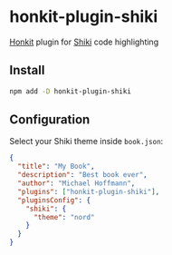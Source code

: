 # honkit-plugin-shiki

[Honkit](https://github.com/honkit/honkit) plugin for [Shiki](https://github.com/shikijs/shiki) code highlighting

## Install

```bash
npm add -D honkit-plugin-shiki
```

## Configuration

Select your Shiki theme inside `book.json`:

```json
{
  "title": "My Book",
  "description": "Best book ever",
  "author": "Michael Hoffmann",
  "plugins": ["honkit-plugin-shiki"],
  "pluginsConfig": {
    "shiki": {
      "theme": "nord"
    }
  }
}
```
